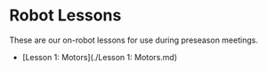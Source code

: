 # Robot Lessons
These are our on-robot lessons for use during preseason meetings.

 * [Lesson 1: Motors](./Lesson 1: Motors.md)
